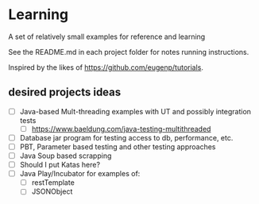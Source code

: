 # Learning

A set of relatively small examples for reference and learning

See the README.md in each project folder for notes running instructions.

Inspired by the likes of <https://github.com/eugenp/tutorials>.

## desired projects ideas

- [ ] Java-based Mult-threading examples with UT and possibly integration tests
  - [ ] https://www.baeldung.com/java-testing-multithreaded
- [ ] Database jar program for testing access to db, performance, etc.
- [ ] PBT, Parameter based testing and other testing approaches
- [ ] Java Soup based scrapping
- [ ] Should I put Katas here?
- [ ] Java Play/Incubator for examples of:
  - [ ] restTemplate
  - [ ] JSONObject
